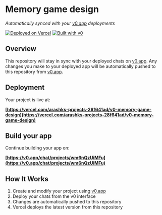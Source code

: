 # Memory game design

*Automatically synced with your [v0.app](https://v0.app) deployments*

[![Deployed on Vercel](https://img.shields.io/badge/Deployed%20on-Vercel-black?style=for-the-badge&logo=vercel)](https://vercel.com/arashks-projects-28f641ad/v0-memory-game-design)
[![Built with v0](https://img.shields.io/badge/Built%20with-v0.app-black?style=for-the-badge)](https://v0.app/chat/projects/wm6nQzUiMFu)

## Overview

This repository will stay in sync with your deployed chats on [v0.app](https://v0.app).
Any changes you make to your deployed app will be automatically pushed to this repository from [v0.app](https://v0.app).

## Deployment

Your project is live at:

**[https://vercel.com/arashks-projects-28f641ad/v0-memory-game-design](https://vercel.com/arashks-projects-28f641ad/v0-memory-game-design)**

## Build your app

Continue building your app on:

**[https://v0.app/chat/projects/wm6nQzUiMFu](https://v0.app/chat/projects/wm6nQzUiMFu)**

## How It Works

1. Create and modify your project using [v0.app](https://v0.app)
2. Deploy your chats from the v0 interface
3. Changes are automatically pushed to this repository
4. Vercel deploys the latest version from this repository
